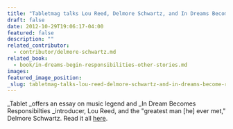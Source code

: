 ```yaml
---
title: "Tabletmag talks Lou Reed, Delmore Schwartz, and In Dreams Become Responsibilities"
draft: false
date: 2012-10-29T19:06:17-04:00
featured: false
description: ""
related_contributor:
  - contributor/delmore-schwartz.md
related_book:
  - book/in-dreams-begin-responsibilities-other-stories.md
images:
featured_image_position: 
_slug: tabletmag-talks-lou-reed-delmore-schwartz-and-in-dreams-become-responsibilities
---
```


_Tablet _offers an essay on music legend and _In Dream Becomes Responsibilties _introducer, Lou Reed, and the "greatest man [he] ever met," Delmore Schwartz. Read it all [here](http://www.tabletmag.com/jewish-arts-and-culture/music/115016/lou-reeds-rabbi-2?all=1).

